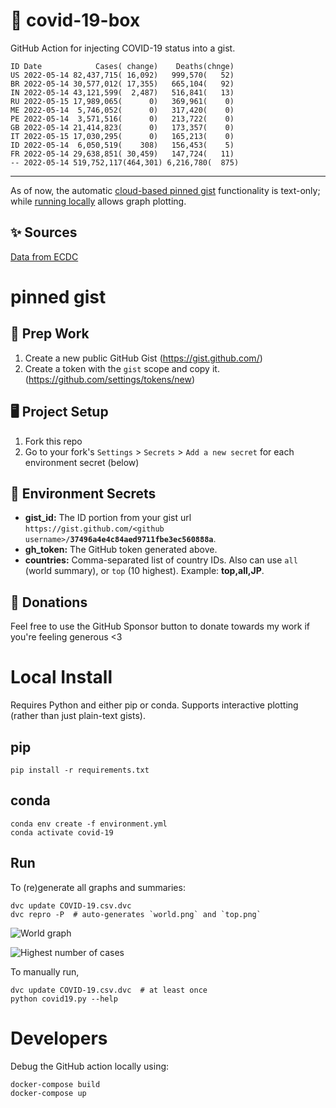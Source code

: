# 🏥 covid-19-box

GitHub Action for injecting COVID-19 status into a gist.

```
ID Date            Cases( change)    Deaths(chnge)
US 2022-05-14 82,437,715( 16,092)   999,570(   52)
BR 2022-05-14 30,577,012( 17,355)   665,104(   92)
IN 2022-05-14 43,121,599(  2,487)   516,841(   13)
RU 2022-05-15 17,989,065(      0)   369,961(    0)
ME 2022-05-14  5,746,052(      0)   317,420(    0)
PE 2022-05-14  3,571,516(      0)   213,722(    0)
GB 2022-05-14 21,414,823(      0)   173,357(    0)
IT 2022-05-15 17,030,295(      0)   165,213(    0)
ID 2022-05-14  6,050,519(    308)   156,453(    5)
FR 2022-05-14 29,638,851( 30,459)   147,724(   11)
-- 2022-05-14 519,752,117(464,301) 6,216,780(  875)
```

---

As of now, the automatic [cloud-based pinned gist](#pinned-gist) functionality is text-only;
while [running locally](#local-install) allows graph plotting.

## ✨ Sources

[Data from ECDC](https://www.ecdc.europa.eu/en/publications-data/download-todays-data-geographic-distribution-covid-19-cases-worldwide)

# pinned gist

## 🎒 Prep Work
1. Create a new public GitHub Gist (https://gist.github.com/)
1. Create a token with the `gist` scope and copy it. (https://github.com/settings/tokens/new)

## 🖥 Project Setup
1. Fork this repo
1. Go to your fork's `Settings` > `Secrets` > `Add a new secret` for each environment secret (below)

## 🤫 Environment Secrets
- **gist_id:** The ID portion from your gist url `https://gist.github.com/<github username>/`**`37496a4e4c84aed9711fbe3ec560888a`**.
- **gh_token:** The GitHub token generated above.
- **countries:** Comma-separated list of country IDs. Also can use `all` (world summary), or `top` (10 highest). Example: **top,all,JP**.

## 💸 Donations

Feel free to use the GitHub Sponsor button to donate towards my work if you're feeling generous <3

# Local Install

Requires Python and either pip or conda. Supports interactive plotting (rather than just plain-text gists).

## pip

```
pip install -r requirements.txt
```

## conda

```
conda env create -f environment.yml
conda activate covid-19
```

## Run

To (re)generate all graphs and summaries:

```
dvc update COVID-19.csv.dvc
dvc repro -P  # auto-generates `world.png` and `top.png`
```

![World graph](world.png)

![Highest number of cases](top.png)

To manually run,

```
dvc update COVID-19.csv.dvc  # at least once
python covid19.py --help
```

# Developers

Debug the GitHub action locally using:

```
docker-compose build
docker-compose up
```
